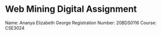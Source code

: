 # Web Mining Digital Assignment

Name: Ananya Elizabeth George
Registration Number: 20BDS0116
Course: CSE3024
